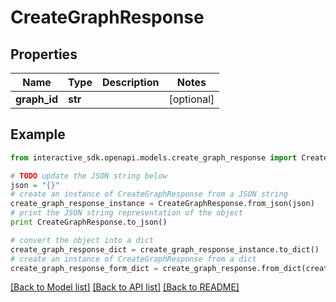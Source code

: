 # CreateGraphResponse


## Properties

Name | Type | Description | Notes
------------ | ------------- | ------------- | -------------
**graph_id** | **str** |  | [optional] 

## Example

```python
from interactive_sdk.openapi.models.create_graph_response import CreateGraphResponse

# TODO update the JSON string below
json = "{}"
# create an instance of CreateGraphResponse from a JSON string
create_graph_response_instance = CreateGraphResponse.from_json(json)
# print the JSON string representation of the object
print CreateGraphResponse.to_json()

# convert the object into a dict
create_graph_response_dict = create_graph_response_instance.to_dict()
# create an instance of CreateGraphResponse from a dict
create_graph_response_form_dict = create_graph_response.from_dict(create_graph_response_dict)
```
[[Back to Model list]](../README.md#documentation-for-models) [[Back to API list]](../README.md#documentation-for-api-endpoints) [[Back to README]](../README.md)


